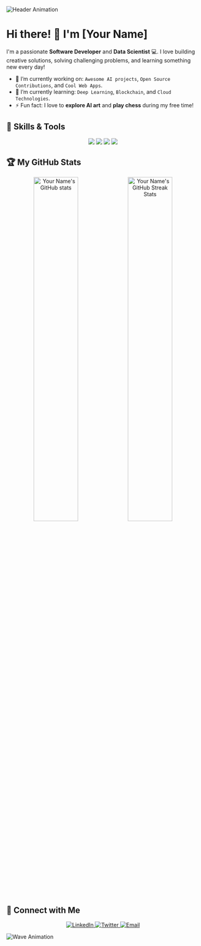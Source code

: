 <!-- Animated GIF -->
![Header Animation](https://media.giphy.com/media/l1J9wGTLpPZA8g7SE/giphy.gif)

# Hi there! 👋 I'm [Your Name] 

I'm a passionate **Software Developer** and **Data Scientist** 💻. I love building creative solutions, solving challenging problems, and learning something new every day!

- 🔭 I’m currently working on: `Awesome AI projects`, `Open Source Contributions`, and `Cool Web Apps`.
- 🌱 I’m currently learning: `Deep Learning`, `Blockchain`, and `Cloud Technologies`.
- ⚡ Fun fact: I love to **explore AI art** and **play chess** during my free time!

## 🚀 Skills & Tools
<p align="center">
  <img src="https://img.shields.io/badge/python-3776AB?style=for-the-badge&logo=python&logoColor=white"/>
  <img src="https://img.shields.io/badge/javascript-F7DF1E?style=for-the-badge&logo=javascript&logoColor=black"/>
  <img src="https://img.shields.io/badge/java-007396?style=for-the-badge&logo=java&logoColor=white"/>
  <img src="https://img.shields.io/badge/git-F05032?style=for-the-badge&logo=git&logoColor=white"/>
</p>

## 🏆 My GitHub Stats
<p align="center">
  <img src="https://github-readme-stats.vercel.app/api?username=yourname&show_icons=true&theme=radical" alt="Your Name's GitHub stats" width="48%" />
  <img src="https://github-readme-streak-stats.herokuapp.com/?user=yourname&theme=radical" alt="Your Name's GitHub Streak Stats" width="48%" />
</p>

## 💬 Connect with Me
<p align="center">
  <a href="https://www.linkedin.com/in/yourprofile">
    <img src="https://img.shields.io/badge/linkedin-0A66C2?style=for-the-badge&logo=linkedin&logoColor=white" alt="LinkedIn" />
  </a>
  <a href="https://twitter.com/yourhandle">
    <img src="https://img.shields.io/badge/twitter-1DA1F2?style=for-the-badge&logo=twitter&logoColor=white" alt="Twitter" />
  </a>
  <a href="mailto:youremail@example.com">
    <img src="https://img.shields.io/badge/email-D14836?style=for-the-badge&logo=gmail&logoColor=white" alt="Email" />
  </a>
</p>

<!-- Cool SVG wave animation -->
![Wave Animation](https://raw.githubusercontent.com/yourname/yourname/master/wave.svg)
